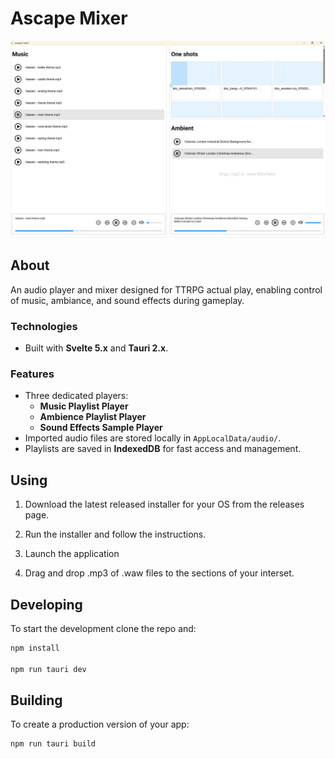 # Ascape Mixer

![](./static/ascapes-mixer-preview.jpg)

## About

An audio player and mixer designed for TTRPG actual play, enabling control of music, ambiance, and sound effects during gameplay.

### Technologies

- Built with **Svelte 5.x** and **Tauri 2.x**.

### Features

- Three dedicated players:
  - **Music Playlist Player**
  - **Ambience Playlist Player**
  - **Sound Effects Sample Player**
- Imported audio files are stored locally in `AppLocalData/audio/`.
- Playlists are saved in **IndexedDB** for fast access and management.

## Using

1. Download the latest released installer for your OS from the releases page.

2. Run the installer and follow the instructions.

3. Launch the application

4. Drag and drop .mp3 of .waw files to the sections of your interset.

## Developing

To start the development clone the repo and:

```bash
npm install

npm run tauri dev

```

## Building

To create a production version of your app:

```bash
npm run tauri build
```
